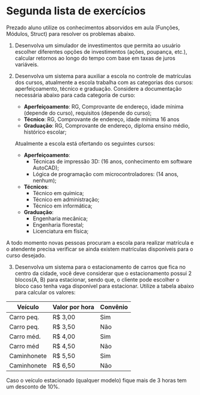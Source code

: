 # Segunda lista de exercícios

Prezado aluno utilize os conhecimentos absorvidos em aula (Funções, Módulos, Struct) para resolver os problemas abaixo.

1. Desenvolva um simulador de investimentos que permita ao usuário escolher diferentes opções de investimentos (ações, poupança, etc.), calcular retornos ao longo do tempo com base em taxas de juros variáveis.

2. Desenvolva um sistema para auxiliar a escola no controle de matrículas dos cursos, atualmente a escola trabalha com as categorias dos cursos: aperfeiçoamento, técnico e graduação. Considere a documentação necessária abaixo para cada categoria de curso:
   - **Aperfeiçoamento**: RG, Comprovante de endereço, idade mínima (depende do curso), requisitos (depende do curso);
   - **Técnico**: RG, Comprovante de endereço, idade mínima 16 anos
   - **Graduação**: RG, Comprovante de endereço, diploma ensino médio, histórico escolar;

    Atualmente a escola está ofertando os seguintes cursos:
   - **Aperfeiçoamento**:
      - Técnicas de impressão 3D: (16 anos, conhecimento em software AutoCAD);
      - Lógica de programação com microcontroladores: (14 anos, nenhum);
   - **Técnicos**:
      - Técnico em química;
      - Técnico em administração;
      - Técnico em informática;
   - **Graduação**:
      - Engenharia mecânica;
      - Engenharia florestal;
      - Licenciatura em física;

A todo momento novas pessoas procuram a escola para realizar matrícula e o atendente precisa verificar se ainda existem matrículas disponíveis para o curso desejado.

3. Desenvolva um sistema para o estacionamento de carros que fica no centro da cidade, você deve considerar que o estacionamento possui 2 blocos(A, B) para estacionar, sendo que, o cliente pode escolher o bloco caso tenha vaga disponível para estacionar. Utilize a tabela abaixo para calcular os valores:

|    Veículo   |    Valor por hora   |  Convênio  |
|--------------|---------------------|------------|
|  Carro peq.  |       R$ 3,00       |     Sim    |
|  Carro peq.  |       R$ 3,50       |     Não    |
|  Carro méd.  |       R$ 4,00       |     Sim    |
|  Carro méd   |       R$ 4,50       |     Não    |
|  Caminhonete |       R$ 5,50       |     Sim    |
|  Caminhonete |       R$ 6,50       |     Não    |

Caso o veículo estacionado (qualquer modelo) fique mais de 3 horas tem um desconto de 10%.
